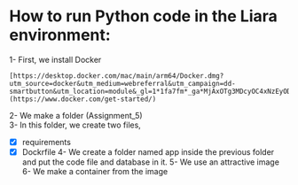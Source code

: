 # How to run Python code in the Liara environment:

1- First, we install Docker
```
[https://desktop.docker.com/mac/main/arm64/Docker.dmg?utm_source=docker&utm_medium=webreferral&utm_campaign=dd-smartbutton&utm_location=module&_gl=1*1fa7fm*_ga*MjAxOTg3MDcyOC4xNzEyODE4MTM0*_ga_XJWPQMJYHQ*MTcxMzIyMDMzNy4yLjAuMTcxMzIyMDMzNy42MC4wLjA.](https://www.docker.com/get-started/)
```
2- We make a folder (Assignment_5) <br>
3- In this folder, we create two files, 
- [x] requirements
- [x]  Dockrfile
4- We create a folder named app inside the previous folder and put the code file and database in it.
5- We use an attractive image
6- We make a container from the image
